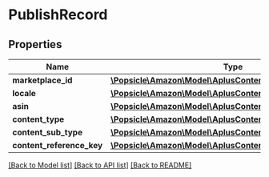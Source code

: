 # PublishRecord

## Properties
Name | Type | Description | Notes
------------ | ------------- | ------------- | -------------
**marketplace_id** | [**\Popsicle\Amazon\Model\AplusContent\MarketplaceId**](MarketplaceId.md) |  | 
**locale** | [**\Popsicle\Amazon\Model\AplusContent\LanguageTag**](LanguageTag.md) |  | 
**asin** | [**\Popsicle\Amazon\Model\AplusContent\Asin**](Asin.md) |  | 
**content_type** | [**\Popsicle\Amazon\Model\AplusContent\ContentType**](ContentType.md) |  | 
**content_sub_type** | [**\Popsicle\Amazon\Model\AplusContent\ContentSubType**](ContentSubType.md) |  | [optional] 
**content_reference_key** | [**\Popsicle\Amazon\Model\AplusContent\ContentReferenceKey**](ContentReferenceKey.md) |  | 

[[Back to Model list]](../../README.md#documentation-for-models) [[Back to API list]](../../README.md#documentation-for-api-endpoints) [[Back to README]](../../README.md)

